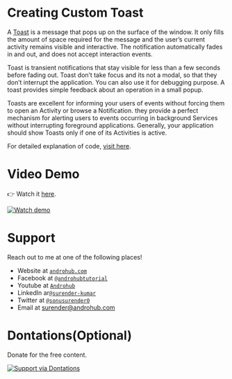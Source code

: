 # Creating Custom Toast

A [Toast](http://developer.android.com/guide/topics/ui/notifiers/toasts.html) is a message that pops up on the surface of the window. It only fills the amount of space required for the message and the user’s current activity remains visible and interactive. The notification automatically fades in and out, and does not accept interaction events.

Toast is transient notifications that stay visible for less than a few seconds before fading out. Toast don’t take focus and its not a modal, so that they don’t interrupt the application. You can also use it for debugging purpose. A toast provides simple feedback about an operation in a small popup.

Toasts are excellent for informing your users of events without forcing them to open an Activity or browse a Notification. they provide a perfect mechanism for alerting users to events occurring in background Services without interrupting foreground applications. Generally, your application should show Toasts only if one of its Activities is active.

For detailed explanation of code, [visit here](http://www.androhub.com/android-custom-toast/).

# Video Demo
👉 Watch it <a href="https://youtu.be/3_017NxHEQY">here</a>.
<br>

[![Watch demo](http://i3.ytimg.com/vi/3_017NxHEQY/hqdefault.jpg)](https://youtu.be/3_017NxHEQY)

# Support
Reach out to me at one of the following places!

- Website at <a href="http://www.androhub.com/" target="_blank">`androhub.com`</a>
- Facebook at <a href="https://www.facebook.com/androhubtutorial/" target="_blank">`@androhubtutorial`</a>
- Youtube at <a href="https://www.youtube.com/channel/UCHJh3E9mtRzbM3WVVl9glJg" target="_blank">`Androhub`</a>
- LinkedIn ar<a href="https://www.linkedin.com/in/surender-kumar-681472a8?originalSubdomain=in" target="_blank">`@surender-kumar`</a>
- Twitter at <a href="https://twitter.com/sonusurender0/" target="_blank">`@sonusurender0`</a>
- Email at surender@androhub.com

# Dontations(Optional)
Donate for the free content.
<br>

[![Support via Dontations](https://www.paypalobjects.com/en_GB/i/btn/btn_donateCC_LG.gif)](https://www.paypal.com/cgi-bin/webscr?cmd=_donations&business=sonu.surendra0%40gmail.com&currency_code=USD&source=url)
